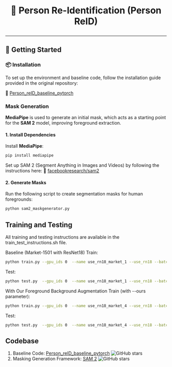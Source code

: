# <p align="center">👣 Person Re-Identification (Person ReID)</p>

---

## 🚀 Getting Started

### 📦 Installation
To set up the environment and baseline code, follow the installation guide provided in the original repository:

🔗 [Person_reID_baseline_pytorch](https://github.com/layumi/Person_reID_baseline_pytorch)


### Mask Generation
**MediaPipe** is used to generate an initial mask, which acts as a starting point for the **SAM 2** model, improving foreground extraction.


#### 1. Install Dependencies
Install **MediaPipe**:
  ```bash
  pip install mediapipe
  ```
Set up SAM 2 (Segment Anything in Images and Videos) by following the instructions here: 🔗 [facebookresearch/sam2](https://github.com/facebookresearch/sam2)

#### 2. Generate Masks
Run the following script to create segmentation masks for human foregrounds:
```bash
python sam2_maskgenerator.py
```

## Training and Testing 
All training and testing instructions are available in the train_test_instructions.sh file. 

Baseline (Market-1501 with ResNet18)
Train:
```bash
python train.py --gpu_ids 0  --name use_rn18_market_1 --use_rn18 --batchsize 32  --data_dir data/Market/pytorch --total_epoch 60
```
Test:
```bash
python test.py  --gpu_ids 0  --name use_rn18_market_1 --use_rn18 --batchsize 32  --test_dir data/Market/pytorch --which_epoch last
```

With Our Foreground Background Augmentation
Train (with --ours parameter):
```bash
python train.py --gpu_ids 0  --name use_rn18_market_4 --use_rn18 --batchsize 32  --data_dir data/Market/pytorch --ours 0.5 --total_epoch 60
```
Test:
```bash
python test.py  --gpu_ids 0  --name use_rn18_market_4 --use_rn18 --batchsize 32  --test_dir data/Market/pytorch --which_epoch last
```

## Codebase
1. Baseline Code: [Person_reID_baseline_pytorch](https://github.com/layumi/Person_reID_baseline_pytorch) ![GitHub stars](https://img.shields.io/github/stars/layumi/Person_reID_baseline_pytorch.svg?style=flat&label=Star)
2. Masking Generation Framework: [SAM 2](https://github.com/facebookresearch/sam2) ![GitHub stars](https://img.shields.io/github/stars/facebookresearch/sam2.svg?style=flat&label=Star)
